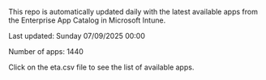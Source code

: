 This repo is automatically updated daily with the latest available apps from the Enterprise App Catalog in Microsoft Intune.

Last updated: Sunday 07/09/2025 00:00

Number of apps: 1440

Click on the eta.csv file to see the list of available apps.

